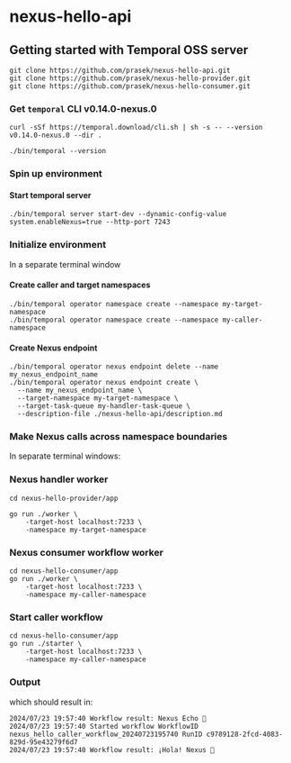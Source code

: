 # nexus-hello-api

## Getting started with Temporal OSS server

```
git clone https://github.com/prasek/nexus-hello-api.git
git clone https://github.com/prasek/nexus-hello-provider.git
git clone https://github.com/prasek/nexus-hello-consumer.git
```

### Get `temporal` CLI v0.14.0-nexus.0

```
curl -sSf https://temporal.download/cli.sh | sh -s -- --version v0.14.0-nexus.0 --dir .

./bin/temporal --version
```

### Spin up environment

#### Start temporal server

```
./bin/temporal server start-dev --dynamic-config-value system.enableNexus=true --http-port 7243
```

### Initialize environment

In a separate terminal window

#### Create caller and target namespaces

```
./bin/temporal operator namespace create --namespace my-target-namespace
./bin/temporal operator namespace create --namespace my-caller-namespace
```

#### Create Nexus endpoint

```
./bin/temporal operator nexus endpoint delete --name my_nexus_endpoint_name
./bin/temporal operator nexus endpoint create \
  --name my_nexus_endpoint_name \
  --target-namespace my-target-namespace \
  --target-task-queue my-handler-task-queue \
  --description-file ./nexus-hello-api/description.md
```

### Make Nexus calls across namespace boundaries

In separate terminal windows:

### Nexus handler worker

```
cd nexus-hello-provider/app

go run ./worker \
    -target-host localhost:7233 \
    -namespace my-target-namespace
```

### Nexus consumer workflow worker

```
cd nexus-hello-consumer/app
go run ./worker \
    -target-host localhost:7233 \
    -namespace my-caller-namespace
```

### Start caller workflow

```
cd nexus-hello-consumer/app
go run ./starter \
    -target-host localhost:7233 \
    -namespace my-caller-namespace
```

### Output

which should result in:
```
2024/07/23 19:57:40 Workflow result: Nexus Echo 👋
2024/07/23 19:57:40 Started workflow WorkflowID nexus_hello_caller_workflow_20240723195740 RunID c9789128-2fcd-4083-829d-95e43279f6d7
2024/07/23 19:57:40 Workflow result: ¡Hola! Nexus 👋
```